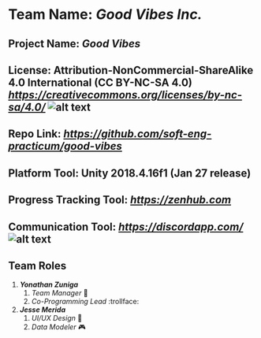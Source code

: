 # Team Name: *Good Vibes Inc.*

## Project Name: *Good Vibes*

## License: Attribution-NonCommercial-ShareAlike 4.0 International (CC BY-NC-SA 4.0) *https://creativecommons.org/licenses/by-nc-sa/4.0/* ![alt text](https://licensebuttons.net/l/by-nc-sa/4.0/88x31.png "Logo Title Text 1")

## Repo Link: *https://github.com/soft-eng-practicum/good-vibes*

## Platform Tool: Unity 2018.4.16f1 (Jan 27 release)

## Progress Tracking Tool: *https://zenhub.com*

## Communication Tool: *https://discordapp.com/* ![alt text](https://cdn.discordapp.com/attachments/664843822668447754/671874986083876884/images.png "Logo Title Text 1")

## Team Roles
1. _**Yonathan Zuniga**_
	1. *Team Manager* :bacon:
	2. *Co-Programming Lead* :trollface:
2. _**Jesse Merida**_
	1. *UI/UX Design* :sushi:
	2. *Data Modeler* :video_game:
